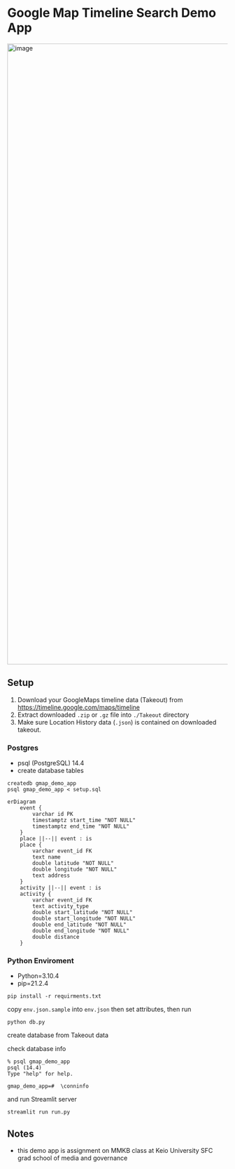 # Google Map Timeline Search Demo App

<img width="1415" alt="image" src="https://user-images.githubusercontent.com/19545249/176161649-3745e95a-ba30-4844-b5d8-eaa359280dce.png">

## Setup

1. Download your GoogleMaps timeline data (Takeout) from <https://timeline.google.com/maps/timeline>
1. Extract downloaded `.zip` or `.gz` file into `./Takeout` directory
1. Make sure Location History data (`.json`) is contained on downloaded takeout.

### Postgres

- psql (PostgreSQL) 14.4
- create database tables

```shell
createdb gmap_demo_app
psql gmap_demo_app < setup.sql
```

```mermaid
erDiagram
    event {
        varchar id PK
        timestamptz start_time "NOT NULL"
        timestamptz end_time "NOT NULL"
    }
    place ||--|| event : is
    place {
        varchar event_id FK
        text name
        double latitude "NOT NULL"
        double longitude "NOT NULL"
        text address
    }
    activity ||--|| event : is
    activity {
        varchar event_id FK
        text activity_type
        double start_latitude "NOT NULL"
        double start_longitude "NOT NULL"
        double end_latitude "NOT NULL"
        double end_longitude "NOT NULL"
        double distance
    }
```

### Python Enviroment

- Python=3.10.4
- pip=21.2.4

```shell
pip install -r requirments.txt
```

copy  `env.json.sample` into `env.json` then set attributes, then run

```shell
python db.py
```

create database from Takeout data

check database info

```shell
% psql gmap_demo_app
psql (14.4)
Type "help" for help.

gmap_demo_app=#  \conninfo
```


and run Streamlit server

```shell
streamlit run run.py
```

## Notes

- this demo app is assignment on MMKB class at Keio University SFC grad school of media and governance

